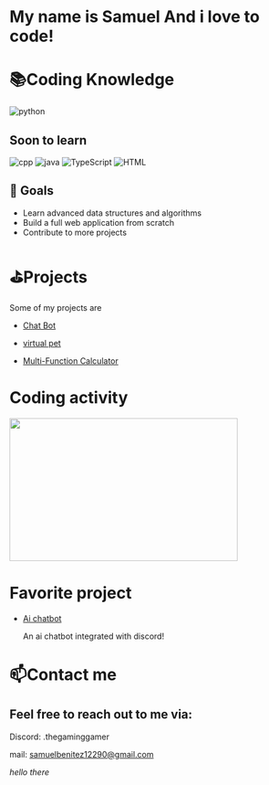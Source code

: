 # My name is Samuel And i love to code!

# 📚Coding Knowledge
![python](https://github.com/Samuel12209/Samuel12209/assets/157180807/346fbb21-67a3-42d9-a931-ff23a3c2d37d)

## Soon to learn
![cpp](https://github.com/Samuel12209/Samuel12209/assets/157180807/2b8fde3f-c5cb-41eb-8d0b-d11b63020f7d)
![java](https://github.com/Samuel12209/Samuel12209/assets/157180807/511e9e61-5fd4-4a58-86bc-2c352e316e11)
![TypeScript](https://github.com/Samuel12209/Samuel12209/assets/157180807/8a4213ee-e387-4446-92f9-517b58cbfdc2)
![HTML](https://github.com/Samuel12209/Samuel12209/assets/157180807/2bb934a6-e87b-4f6a-bda5-7c31bc351a4c)

## 🌱 Goals

- Learn advanced data structures and algorithms
- Build a full web application from scratch
- Contribute to more projects

# ⛳Projects
Some of my projects are 

- [Chat Bot](https://github.com/Samuel12209/Chat-Bot)
  
- [virtual pet](https://github.com/Samuel12209/Buddy)

- [Multi-Function Calculator](https://github.com/Samuel12209/Multi-Function-Calculator)


# Coding activity

<a href="https://wakatime.com"><img src="https://wakatime.com/share/@Gamer/645a035f-e1a1-40ab-a55c-d8636783f691.png" width="400" height="250" /></a>

# Favorite project
- [Ai chatbot](https://github.com/Samuel12209/llama2-bot)

  An ai chatbot integrated with discord!

# 📫Contact me 
## Feel free to reach out to me via:

Discord: .thegaminggamer

mail: samuelbenitez12290@gmail.com

*hello there*  
 
